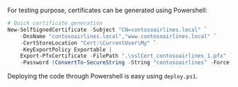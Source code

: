 
For testing purpose, certificates can be generated using Powershell:

```powershell
# Quick certificate generation
New-SelfSignedCertificate -Subject "CN=contosoairlines.local" `
    -DnsName "contosoairlines.local","www.contosoairlines.local" `
    -CertStoreLocation "Cert:\CurrentUser\My" `
    -KeyExportPolicy Exportable |
    Export-PfxCertificate -FilePath ".\sslCert_contosoairlines_1.pfx" `
    -Password (ConvertTo-SecureString -String "contosoairlines" -Force -AsPlainText)
```

Deploying the code through Powershell is easy using `deploy.ps1`.